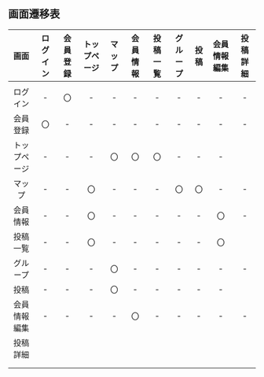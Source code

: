 ## 画面遷移表

|画面|ログイン|会員登録|トップページ|マップ|会員情報|投稿一覧|グループ|投稿|会員情報編集|投稿詳細|
|:---:|:---:|:---:|:---:|:---:|:---:|:---:|:---:|:---:|:---:|:---:|
||||||||||||
|ログイン|-|〇|-|-|-|-|-|-|-|-|
|会員登録|〇|-|-|-|-|-|-|-|-|-|
|トップページ|-|-|-|〇|〇|〇|-|-|-|
|マップ|-|-|〇|-|-|-|〇|〇|-|-|
|会員情報|-|-|〇|-|-|-|-|-|〇|-|
|投稿一覧|-|-|〇|-|-|-|-|-|〇|
|グループ|-|-|-|〇|-|-|-|-|-|-|
|投稿|-|-|-|〇|-|-|-|-|-|
|会員情報編集|-|-|-|-|〇|-|-|-|-|-|
|投稿詳細|||||||||
||||||||||
||||||||||

